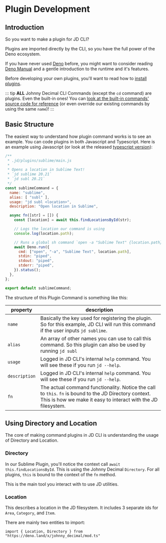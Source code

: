 # Plugin Development

## Introduction

So you want to make a plugin for JD CLI?

Plugins are imported directly by the CLI, so you have the full power of the Deno ecosystem.

If you have never used [Deno](https://deno.land/) before, you might want to consider reading [Deno Manual](https://deno.land/manual) and a gentle introduction to the runtime and it's features.

Before developing your own plugins, you'll want to read how to [install plugins](./plugin_usage.md).

::: tip
**ALL** Johnny Decimal CLI Commands (except the `cd` command) are plugins. Even the built-in ones! You can [look at the built-in commands' source code for reference](https://github.com/ivebencrazy/johnny_decimal/tree/main/source/commands) (or even override our existing commands by using the same `name`)!
:::


## Basic Structure

The easiest way to understand how plugin command works is to see an example. You can code plugins in both Javascript and Typescript. Here is an example using Javascript (or look at the released [typescript version](https://github.com/ivebencrazy/jd_plugins/tree/main/jd_plugin_sublime)):

```js
/**
 * .jd/plugins/sublime/main.js
 * 
 * Opens a location in Sublime Text!
 * `jd sublime 20.21`
 * `jd subl 20.21`
 */
const sublimeCommand = {
  name: "sublime",
  alias: [ "subl" ],
  usage: "jd subl <location>",
  description: "Open location in Sublime",

  async fn([str] = []) {
    const [location] = await this.findLocationsById(str);

    // Logs the location our command is using
    console.log(location.path);

    // Runs a global sh command `open -a "Sublime Text" {location.path}`
    await Deno.run({
      cmd: ["open", "-a", "Sublime Text", location.path],
      stdin: "piped",
      stdout: "piped",
      stderr: "piped",
    }).status();
  },
};

export default sublimeCommand;
```

The structure of this Plugin Command is something like this:

| property | description |
| --- | --- |
| `name` | Basically the key used for registering the plugin. So for this example, JD CLI will run this command if the user inputs `jd sublime`. |
| `alias` | An array of other names you can use to call this command.  So this plugin can also be used by running `jd subl` |
| `usage` | Logged in JD CLI's internal `help` command. You will see these if you run `jd --help`. |
| `description` | Logged in JD CLI's internal `help` command. You will see these if you run `jd --help`. |
| `fn` | The actual command functionality. Notice the call to `this`.  `fn` is bound to the JD Directory context. This is how we make it easy to interact with the JD filesystem. |

## Using Directory and Location

The core of making command plugins in JD CLI is understanding the usage of Directory and Location.

### Directory

In our Sublime Plugin, you'll notice the context call `await this.findLocationsById`. This is using the Johnny Decimal `Directory`. For all plugins, `this` is bound to the context of the `fn` method.

This is the main tool you interact with to use JD utilities.

### Location

This describes a location in the JD filesystem. It includes 3 separate ids for `Area`, `Category`, and `Item`.

There are mainly two entities to import:

`import { Location, Directory } from "https://deno.land/x/johnny_decimal/mod.ts"`
